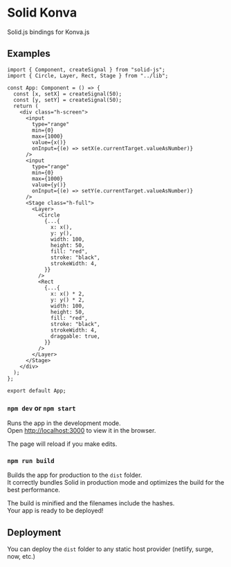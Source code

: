 # Solid Konva

Solid.js bindings for Konva.js

## Examples

```tsx
import { Component, createSignal } from "solid-js";
import { Circle, Layer, Rect, Stage } from "../lib";

const App: Component = () => {
  const [x, setX] = createSignal(50);
  const [y, setY] = createSignal(50);
  return (
    <div class="h-screen">
      <input
        type="range"
        min={0}
        max={1000}
        value={x()}
        onInput={(e) => setX(e.currentTarget.valueAsNumber)}
      />
      <input
        type="range"
        min={0}
        max={1000}
        value={y()}
        onInput={(e) => setY(e.currentTarget.valueAsNumber)}
      />
      <Stage class="h-full">
        <Layer>
          <Circle
            {...{
              x: x(),
              y: y(),
              width: 100,
              height: 50,
              fill: "red",
              stroke: "black",
              strokeWidth: 4,
            }}
          />
          <Rect
            {...{
              x: x() * 2,
              y: y() * 2,
              width: 100,
              height: 50,
              fill: "red",
              stroke: "black",
              strokeWidth: 4,
              draggable: true,
            }}
          />
        </Layer>
      </Stage>
    </div>
  );
};

export default App;
```

### `npm dev` or `npm start`

Runs the app in the development mode.<br>
Open [http://localhost:3000](http://localhost:3000) to view it in the browser.

The page will reload if you make edits.<br>

### `npm run build`

Builds the app for production to the `dist` folder.<br>
It correctly bundles Solid in production mode and optimizes the build for the best performance.

The build is minified and the filenames include the hashes.<br>
Your app is ready to be deployed!

## Deployment

You can deploy the `dist` folder to any static host provider (netlify, surge, now, etc.)
